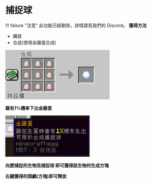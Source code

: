 # 捕捉球
!!! failure "注意"
    此功能已經刪除，詳情請見我們的 Discord。
**獲得方法**

- 購買
- 合成(使用金雞蛋合成)

![image](../image/goldegg.png)


**雞有1%機率下出金雞蛋**


![image](../image/goldegginfo.png)

**向要捕捉的生物丟捕捉球 即可獲得該生物的生成方塊**

**右鍵獲得的頭顱(方塊)即可釋放**
